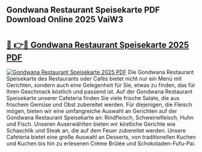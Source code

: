 ## Gondwana Restaurant Speisekarte PDF Download Online 2025 VaiW3

# <h2><a href="http://gcc4l0m.nevu.top/?p=Gondwana+Restaurant+Speisekarte">🔗 👉🔴 Gondwana Restaurant Speisekarte 2025 PDF</a></h2>

[![Gondwana Restaurant Speisekarte 2025 PDF](https://i.imgur.com/dBaPXMq.png)](http://gcc4l0m.nevu.top/?p=Gondwana+Restaurant+Speisekarte)
Die Gondwana Restaurant Speisekarte des Restaurants oder Cafés bietet nicht nur ein Menü mit Gerichten, sondern auch eine Gelegenheit für Sie, etwas zu finden, das für Ihren Geschmack köstlich und passend ist. Auf der Gondwana Restaurant Speisekarte unserer Cafeteria finden Sie viele frische Salate, die aus frischem Gemüse und Obst zubereitet werden. Für diejenigen, die Fleisch mögen, bieten wir eine umfangreiche Auswahl an Gerichten auf der Gondwana Restaurant Speisekarte an: Rindfleisch, Schweinefleisch, Huhn und Fisch. Unseren Auserwählten bieten wir köstliche Gerichte wie Schaschlik und Steak an, die auf dem Feuer zubereitet werden. Unsere Cafeteria bietet eine große Auswahl an Desserts, von traditionellen Kuchen und Kuchen bis hin zu erlesenen Crème Brûlée und Schokoladen-Fufu-Pai.
